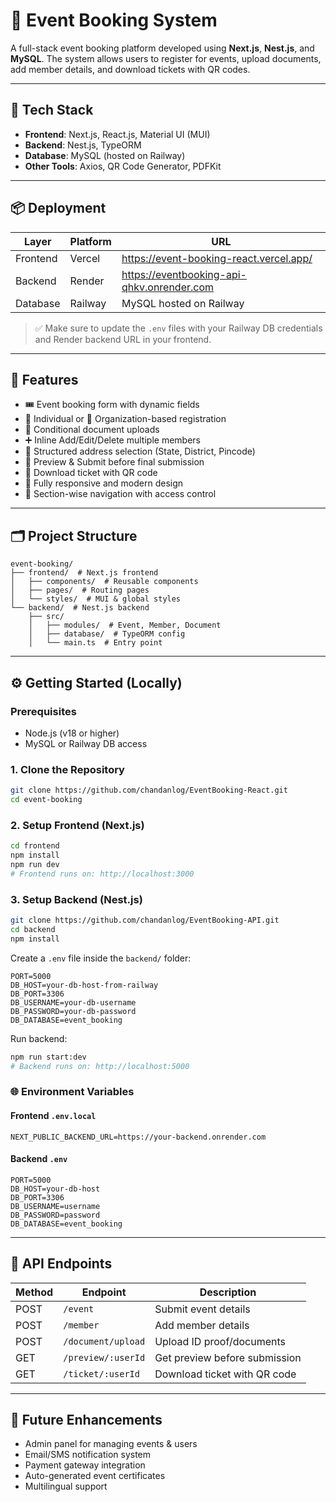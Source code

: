 
# 🎫 Event Booking System

A full-stack event booking platform developed using **Next.js**, **Nest.js**, and **MySQL**. The system allows users to register for events, upload documents, add member details, and download tickets with QR codes.

---

## 🚀 Tech Stack

- **Frontend**: Next.js, React.js, Material UI (MUI)
- **Backend**: Nest.js, TypeORM
- **Database**: MySQL (hosted on Railway)
- **Other Tools**: Axios, QR Code Generator, PDFKit

---

## 📦 Deployment

| Layer      | Platform  | URL                                        |
|------------|-----------|--------------------------------------------|
| Frontend   | Vercel    | https://event-booking-react.vercel.app/    |
| Backend    | Render    | https://eventbooking-api-qhkv.onrender.com |
| Database   | Railway   | MySQL hosted on Railway                    |

> ✅ Make sure to update the `.env` files with your Railway DB credentials and Render backend URL in your frontend.

---

## 📌 Features

- 🎟️ Event booking form with dynamic fields
- 🧍 Individual or 🏢 Organization-based registration
- 📁 Conditional document uploads
- ➕ Inline Add/Edit/Delete multiple members
- 📍 Structured address selection (State, District, Pincode)
- 👀 Preview & Submit before final submission
- 🧾 Download ticket with QR code
- 📱 Fully responsive and modern design
- 🔐 Section-wise navigation with access control

---

## 🗂️ Project Structure

```
event-booking/
├── frontend/  # Next.js frontend
│   ├── components/  # Reusable components
│   ├── pages/  # Routing pages
│   └── styles/  # MUI & global styles
└── backend/  # Nest.js backend
    ├── src/
    │   ├── modules/  # Event, Member, Document
    │   ├── database/  # TypeORM config
    │   └── main.ts  # Entry point
```
---

## ⚙️ Getting Started (Locally)

### Prerequisites

- Node.js (v18 or higher)
- MySQL or Railway DB access

### 1. Clone the Repository

```bash
git clone https://github.com/chandanlog/EventBooking-React.git
cd event-booking
```

### 2. Setup Frontend (Next.js)

```bash
cd frontend
npm install
npm run dev
# Frontend runs on: http://localhost:3000
```

### 3. Setup Backend (Nest.js)

```bash
git clone https://github.com/chandanlog/EventBooking-API.git
cd backend
npm install
```

Create a `.env` file inside the `backend/` folder:

```env
PORT=5000
DB_HOST=your-db-host-from-railway
DB_PORT=3306
DB_USERNAME=your-db-username
DB_PASSWORD=your-db-password
DB_DATABASE=event_booking
```

Run backend:

```bash
npm run start:dev
# Backend runs on: http://localhost:5000
```

### 🌐 Environment Variables

#### Frontend `.env.local`

```env
NEXT_PUBLIC_BACKEND_URL=https://your-backend.onrender.com
```

#### Backend `.env`

```env
PORT=5000
DB_HOST=your-db-host
DB_PORT=3306
DB_USERNAME=username
DB_PASSWORD=password
DB_DATABASE=event_booking
```

---

## 🔌 API Endpoints

| Method | Endpoint                  | Description                           |
|--------|---------------------------|---------------------------------------|
| POST   | `/event`                  | Submit event details                  |
| POST   | `/member`                 | Add member details                    |
| POST   | `/document/upload`        | Upload ID proof/documents             |
| GET    | `/preview/:userId`        | Get preview before submission         |
| GET    | `/ticket/:userId`         | Download ticket with QR code          |

---

## 🧠 Future Enhancements

- Admin panel for managing events & users
- Email/SMS notification system
- Payment gateway integration
- Auto-generated event certificates
- Multilingual support
